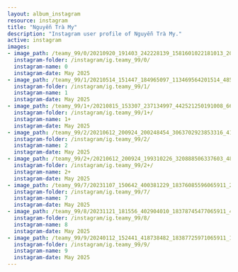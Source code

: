 ```yaml
---
layout: album_instagram
resource: instagram
title: "Nguyễn Trà My"
description: "Instagram user profile of Nguyễn Trà My."
active: instagram
images: 
- image_path: /teamy_99/0/20210920_191403_242228139_1581601022181013_2038206486455308856_n.jpg
  instagram-folder: /instagram/ig.teamy_99/0/
  instagram-name: 0
  instagram-date: May 2025
- image_path: /teamy_99/1/20210514_151447_184965097_113469564201514_4858269769292064208_n.jpg
  instagram-folder: /instagram/ig.teamy_99/1/
  instagram-name: 1
  instagram-date: May 2025
- image_path: /teamy_99/1+/20210815_153307_237134997_442521250191008_6619947394680436877_n.jpg
  instagram-folder: /instagram/ig.teamy_99/1+/
  instagram-name: 1+
  instagram-date: May 2025
- image_path: /teamy_99/2/20210612_200924_200248454_3063702923853316_4190060056231393835_n.jpg
  instagram-folder: /instagram/ig.teamy_99/2/
  instagram-name: 2
  instagram-date: May 2025
- image_path: /teamy_99/2+/20210612_200924_199310226_320888506337603_4877512718899594590_n.jpg
  instagram-folder: /instagram/ig.teamy_99/2+/
  instagram-name: 2+
  instagram-date: May 2025
- image_path: /teamy_99/7/20231107_150642_400381229_18376085596065911_2906278427316444555_n.jpg
  instagram-folder: /instagram/ig.teamy_99/7/
  instagram-name: 7
  instagram-date: May 2025
- image_path: /teamy_99/8/20231121_181556_402904010_18378745477065911_493269595483372894_n.jpg
  instagram-folder: /instagram/ig.teamy_99/8/
  instagram-name: 8
  instagram-date: May 2025
- image_path: /teamy_99/9/20240112_152441_418738482_18387725971065911_1342056681211694097_n.jpg
  instagram-folder: /instagram/ig.teamy_99/9/
  instagram-name: 9
  instagram-date: May 2025
---
```

